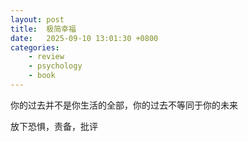 ```yaml
---
layout: post
title:  极简幸福
date:   2025-09-10 13:01:30 +0800
categories: 
    - review
    - psychology
    - book
---
```


你的过去并不是你生活的全部，你的过去不等同于你的未来

放下恐惧，责备，批评